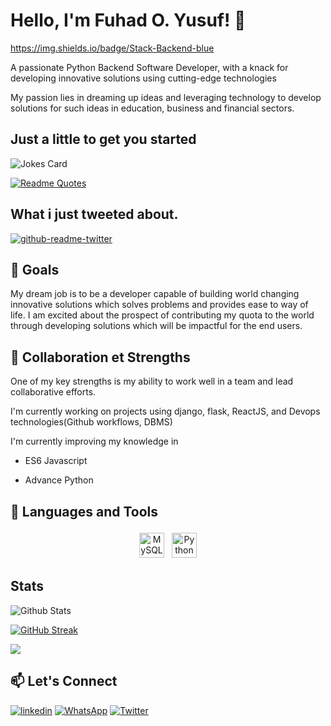 # Hello, I'm Fuhad O. Yusuf! 👋
https://img.shields.io/badge/Stack-Backend-blue

<p>A passionate Python Backend Software Developer, with a knack for developing innovative solutions using cutting-edge technologies</p>
My passion lies in dreaming up ideas and leveraging technology to develop solutions for such ideas in education, business and financial sectors.

## Just a little to get you started 
<!-- Markdown -->

![Jokes Card](https://readme-jokes.vercel.app/api)

[![Readme Quotes](https://quotes-github-readme.vercel.app/api?type=horizontal&theme=dark)](https://github.com/piyushsuthar/github-readme-quotes)

## What i just tweeted about.
[![github-readme-twitter](https://github-readme-twitter.gazf.vercel.app/api?id=phurhard)](https://github.com/gazf/github-readme-twitter)

## 🌱 Goals

My dream job is to be a developer capable of building world changing innovative solutions which solves problems and provides ease to way of life.
I am excited about the prospect of contributing my quota to the world through developing solutions which will be impactful for the end users.

## 🤝 Collaboration et Strengths

One of my key strengths is my ability to work well in a team and lead collaborative efforts.

I'm currently working on projects using django, flask, ReactJS, and Devops technologies(Github workflows, DBMS)

I'm currently improving my knowledge in 

- ES6 Javascript
    
- Advance Python

## 🔧 Languages and Tools

<p align='center'>
    <img title="MySQL" alt="MySQL" src="https://raw.githubusercontent.com/Thomas-George-T/Thomas-George-T/master/assets/mysql.svg" width="40" height="40" style="vertical-align:down; margin:4px"/>
    <img title="Python" alt="Python" src="https://raw.githubusercontent.com/Thomas-George-T/Thomas-George-T/master/assets/python.svg" width="40" height="40" style="vertical-align:down; margin:4px"/>
</p>

## Stats
![Github Stats](https://github-readme-stats.vercel.app/api?username=phurhard&bg_color=30,e96443,904e95&title_color=fff&text_color=fff)

[![GitHub Streak](https://streak-stats.demolab.com/?user=phurhard)](https://git.io/streak-stats)

 <p><img align="center" src="https://github-readme-stats.vercel.app/api/top-langs/?username=phurhard&layout=compact&theme=dark&hide_border=false" /></p>

## 📫 Let's Connect
[![linkedin](https://img.shields.io/badge/linkedin-0A66C2?style=for-the-badge&logo=linkedin&logoColor=white)](https://www.linkedin.com/in/Fuhad-Yusuf)
[![WhatsApp](https://img.shields.io/badge/WhatsApp-25D366?style=for-the-badge&logo=whatsapp&logoColor=white)](https://wa.me/+2348156336247)
[![Twitter](https://img.shields.io/badge/twitter-333333?style=for-the-badge&logo=twitter&logoColor=white)](https://x.com/phurhard)
